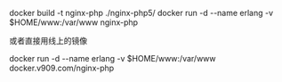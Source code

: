 docker build -t nginx-php ./nginx-php5/
docker run -d --name erlang -v $HOME/www:/var/www nginx-php

或者直接用线上的镜像

docker run -d --name erlang -v $HOME/www:/var/www docker.v909.com/nginx-php